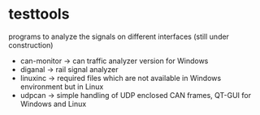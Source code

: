 # testtools
programs to analyze the signals on different interfaces (still under construction)
- can-monitor -> can traffic analyzer version for Windows
- diganal -> rail signal analyzer
- linuxinc -> required files which are not available in Windows environment but in Linux
- udpcan -> simple handling of UDP enclosed CAN frames, QT-GUI for Windows and Linux

